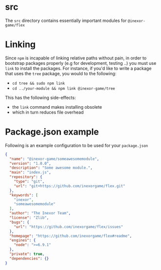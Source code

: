src
================

The `src` directory contains essentially important modules for `@inexor-game/flex`

# Linking
Since `npm` is incapable of linking relative paths without pain, in order to bootstrap packages properly
(e.g for development, testing ..) you must use `link` to install the packages.
For instance, if you'd like to write a package that uses the `tree` package, you would to the following:

- `cd tree && sudo npm link`
- `cd ../your-module && npm link @inexor-game/tree`

This has the following side-effects:

- the `link` command makes installing obsolete
- which in turn reduces file overhead

# Package.json example
Following is an example configuration to be used for your `package.json`

```json
{
  "name": "@inexor-game/someawesomemodule",
  "version": "1.0.0",
  "description": "Some awesome module.",
  "main": "index.js",
  "repository": {
    "type": "git",
    "url": "git+https://github.com/inexorgame/flex.git"
  },
  "keywords": [
    "inexor",
    "someawesomemodule"
  ],
  "author": "The Inexor Team",
  "license": "Zlib",
  "bugs": {
    "url": "https://github.com/inexorgame/flex/issues"
  },
  "homepage": "https://github.com/inexorgame/flex#readme",
  "engines": {
    "node": ">=6.9.1"
  },
  "private": true,
  "dependencies": {}
}
```
